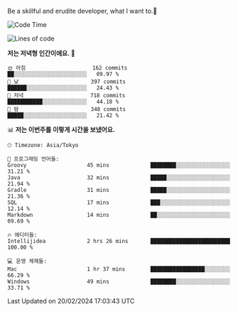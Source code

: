 Be a skillful and erudite developer, what I want to.👶

<!--START_SECTION:waka-->
![Code Time](http://img.shields.io/badge/Code%20Time-433%20hrs%2033%20mins-blue)

![Lines of code](https://img.shields.io/badge/%EC%A0%80%EB%8A%94%20%EC%97%AC%ED%83%9C%EA%B9%8C%EC%A7%80%20-756.5%20thousand%20%EC%A4%84%EC%9D%98%20%EC%BD%94%EB%93%9C%EB%A5%BC%20%EC%9E%91%EC%84%B1%ED%96%88%EC%96%B4%EC%9A%94.-blue)

**저는 저녁형 인간이에요. 🦉** 

```text
🌞 아침                     162 commits         ██░░░░░░░░░░░░░░░░░░░░░░░   09.97 % 
🌆 낮　                     397 commits         ██████░░░░░░░░░░░░░░░░░░░   24.43 % 
🌃 저녁                     718 commits         ███████████░░░░░░░░░░░░░░   44.18 % 
🌙 밤　                     348 commits         █████░░░░░░░░░░░░░░░░░░░░   21.42 % 
```


📊 **저는 이번주를 이렇게 시간을 보냈어요.** 

```text
🕑︎ Timezone: Asia/Tokyo

💬 프로그래밍 언어들: 
Groovy                   45 mins             ████████░░░░░░░░░░░░░░░░░   31.21 % 
Java                     32 mins             █████░░░░░░░░░░░░░░░░░░░░   21.94 % 
Gradle                   31 mins             █████░░░░░░░░░░░░░░░░░░░░   21.36 % 
SQL                      17 mins             ███░░░░░░░░░░░░░░░░░░░░░░   12.14 % 
Markdown                 14 mins             ██░░░░░░░░░░░░░░░░░░░░░░░   09.69 % 

🔥 에디터들: 
Intellijidea             2 hrs 26 mins       █████████████████████████   100.00 % 

💻 운영 체제들: 
Mac                      1 hr 37 mins        █████████████████░░░░░░░░   66.29 % 
Windows                  49 mins             ████████░░░░░░░░░░░░░░░░░   33.71 % 
```


 Last Updated on 20/02/2024 17:03:43 UTC
<!--END_SECTION:waka-->
